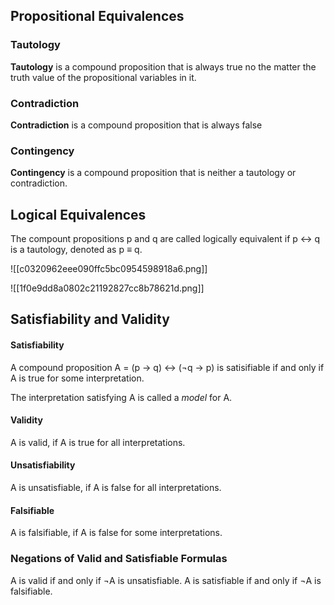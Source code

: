 ## Propositional Equivalences

### Tautology

**Tautology** is a compound proposition that is always true no the matter the truth value of the propositional variables in it.

### Contradiction

**Contradiction** is a compound proposition that is always false

### Contingency

**Contingency** is a compound proposition that is neither a tautology or contradiction.

## Logical Equivalences

The compount propositions p and q are called logically equivalent if p ↔ q is a tautology, denoted as p ≡ q.

![[c0320962eee090ffc5bc0954598918a6.png]]

![[1f0e9dd8a0802c21192827cc8b78621d.png]]

## Satisfiability and Validity

#### Satisfiability

A compound proposition A = (p → q) ↔ (¬q → p) is satisifiable if and only if A is true for some interpretation.

The interpretation satisfying A is called a *model* for A.

#### Validity

A is valid, if A is true for all interpretations.

#### Unsatisfiability

A is unsatisfiable, if A is false for all interpretations.

#### Falsifiable

A is falsifiable, if A is false for some interpretations.

### Negations of Valid and Satisfiable Formulas

A is valid if and only if ¬A is unsatisfiable.
A is satisfiable if and only if ¬A is falsifiable.



